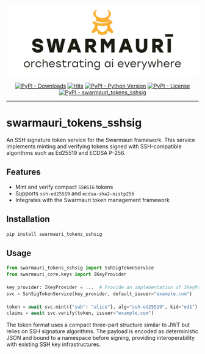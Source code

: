 ![Swarmauri Logo](https://github.com/swarmauri/swarmauri-sdk/blob/3d4d1cfa949399d7019ae9d8f296afba773dfb7f/assets/swarmauri.brand.theme.svg)

<p align="center">
    <a href="https://pypi.org/project/swarmauri_tokens_sshsig/">
        <img src="https://img.shields.io/pypi/dm/swarmauri_tokens_sshsig" alt="PyPI - Downloads"/></a>
    <a href="https://hits.sh/github.com/swarmauri/swarmauri-sdk/tree/master/pkgs/standards/swarmauri_tokens_sshsig/">
        <img alt="Hits" src="https://hits.sh/github.com/swarmauri/swarmauri-sdk/tree/master/pkgs/standards/swarmauri_tokens_sshsig.svg"/></a>
    <a href="https://pypi.org/project/swarmauri_tokens_sshsig/">
        <img src="https://img.shields.io/pypi/pyversions/swarmauri_tokens_sshsig" alt="PyPI - Python Version"/></a>
    <a href="https://pypi.org/project/swarmauri_tokens_sshsig/">
        <img src="https://img.shields.io/pypi/l/swarmauri_tokens_sshsig" alt="PyPI - License"/></a>
    <a href="https://pypi.org/project/swarmauri_tokens_sshsig/">
        <img src="https://img.shields.io/pypi/v/swarmauri_tokens_sshsig?label=swarmauri_tokens_sshsig&color=green" alt="PyPI - swarmauri_tokens_sshsig"/></a>

</p>

---

# swarmauri_tokens_sshsig

An SSH signature token service for the Swarmauri framework. This service
implements minting and verifying tokens signed with SSH-compatible
algorithms such as Ed25519 and ECDSA P-256.

## Features

- Mint and verify compact `SSHSIG` tokens
- Supports `ssh-ed25519` and `ecdsa-sha2-nistp256`
- Integrates with the Swarmauri token management framework

## Installation

```bash
pip install swarmauri_tokens_sshsig
```

## Usage

```python
from swarmauri_tokens_sshsig import SshSigTokenService
from swarmauri_core.keys import IKeyProvider

key_provider: IKeyProvider = ...  # Provide an implementation of IKeyProvider
svc = SshSigTokenService(key_provider, default_issuer="example.com")

token = await svc.mint({"sub": "alice"}, alg="ssh-ed25519", kid="ed1")
claims = await svc.verify(token, issuer="example.com")
```

The token format uses a compact three-part structure similar to JWT but relies
on SSH signature algorithms. The payload is encoded as deterministic JSON and
bound to a namespace before signing, providing interoperability with existing
SSH key infrastructures.
